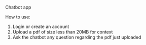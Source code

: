Chatbot app

How to use:

1. Login or create an account
2. Upload a pdf of size less than 20MB for context
3. Ask the chatbot any question regarding the pdf just uploaded
